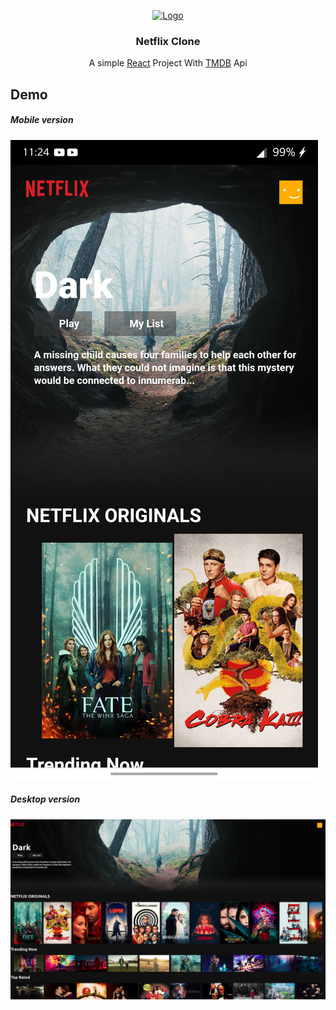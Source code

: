 
<p align="center">
  <a href="https://github.com/rjsf-team/react-jsonschema-form">
    <img src="https://i.insider.com/57684adedd0895384c8b4b57?width=600&format=jpeg&auto=webp" alt="Logo" width="180" height="120">
  </a>

  <h3 align="center">Netflix Clone</h3>

  <p align="center">
    A simple <a href="http://facebook.github.io/react/">React</a> Project 
    With <a href='https://www.themoviedb.org/'> TMDB</a> Api
    <br />
    
   <h2>Demo</h2>

   <h5>Mobile version</h5>

[![playground animation](/public/images/1mobile.png)](...)

   <h5>Desktop version</h5>


[![playground animation](/public/images/2desktop.png)](...)


